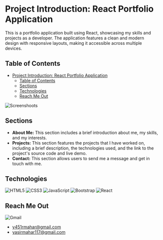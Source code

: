 # Project Introduction: React Portfolio Application

This is a portfolio application built using React, showcasing my skills and projects as a developer. The application features a clean and modern design with responsive layouts, making it accessible across multiple devices.

## Table of Contents
- [Project Introduction: React Portfolio Application](#project-introduction-react-portfolio-application)
  - [Table of Contents](#table-of-contents)
  - [Sections](#sections)
  - [Technologies](#technologies)
  - [Reach Me Out](#reach-me-out)



![Screenshoots](https://raw.githubusercontent.com/yasir2002/portfolio/main/public/md-image.png)

## Sections
* **About Me:** This section includes a brief introduction about me, my skills, and my interests.
* **Projects:** This section features the projects that I have worked on, including a brief description, the technologies used, and the link to the project's source code and live demo.
* **Contact:** This section allows users to send me a message and get in touch with me.


## Technologies
![HTML5](https://img.shields.io/badge/html5-%23E34F26.svg?style=for-the-badge&logo=html5&logoColor=white)
![CSS3](https://img.shields.io/badge/css3-%231572B6.svg?style=for-the-badge&logo=css3&logoColor=white)
![JavaScript](https://img.shields.io/badge/javascript-%23323330.svg?style=for-the-badge&logo=javascript&logoColor=%23F7DF1E)
![Bootstrap](https://img.shields.io/badge/bootstrap-%23563D7C.svg?style=for-the-badge&logo=bootstrap&logoColor=white)
![React](https://img.shields.io/badge/react-%2320232a.svg?style=for-the-badge&logo=react&logoColor=%2361DAFB)


## Reach Me Out
![Gmail](https://img.shields.io/badge/Gmail-D14836?style=for-the-badge&logo=gmail&logoColor=white) 
* y451rmahar@gmail.com
* yasirmahar117@gmail.com
